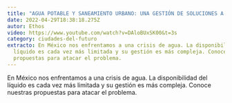 ```yaml
---
title: "AGUA POTABLE Y SANEAMIENTO URBANO: UNA GESTIÓN DE SOLUCIONES A CUENTAGOTAS"
date: 2022-04-29T18:38:18.275Z
autor: Ethos
video: https://www.youtube.com/watch?v=DAloBUxSK00&t=3s
category: ciudades-del-futuro
extracto: En México nos enfrentamos a una crisis de agua. La disponibilidad del
  líquido es cada vez más limitada y su gestión es más compleja. Conoce nuestras
  propuestas para atacar el problema.
---
```

En México nos enfrentamos a una crisis de agua. La disponibilidad del líquido es cada vez más limitada y su gestión es más compleja. Conoce nuestras propuestas para atacar el problema.